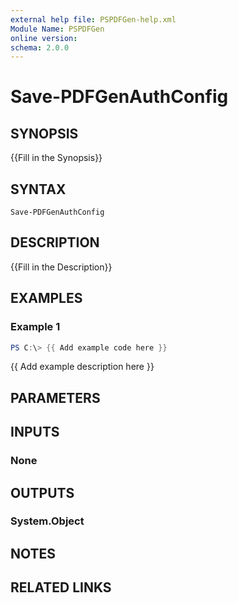 ```yaml
---
external help file: PSPDFGen-help.xml
Module Name: PSPDFGen
online version:
schema: 2.0.0
---
```


# Save-PDFGenAuthConfig

## SYNOPSIS
{{Fill in the Synopsis}}

## SYNTAX

```
Save-PDFGenAuthConfig
```

## DESCRIPTION
{{Fill in the Description}}

## EXAMPLES

### Example 1
```powershell
PS C:\> {{ Add example code here }}
```

{{ Add example description here }}

## PARAMETERS

## INPUTS

### None

## OUTPUTS

### System.Object
## NOTES

## RELATED LINKS
